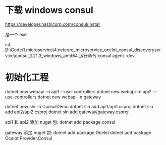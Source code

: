 # 下载 windows consul

https://developer.hashicorp.com/consul/install

是一个 exe

cd D:\Code\1.microservice\4.netcore_microservice_ocelot_consul_discoveryservice\consul_1.21.3_windows_amd64
运行命令
consul agent -dev

# 初始化工程

dotnet new webapi -n api1 --use-controllers
dotnet new webapi -n api2 --use-controllers
dotnet new webapi -n gateway

dotnet new sln -n ConsulDemo
dotnet sln add api1/api1.csproj
dotnet sln add api2/api2.csproj
dotnet sln add gateway/gateway.csproj

api1 和 api2 添加 nuget 包:
dotnet add package consul

gateway 添加 nuget 包:
dotnet add package Ocelot
dotnet add package Ocelot.Provider.Consul
